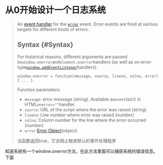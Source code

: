# 从0开始设计一个日志系统

> An [event handler](https://developer.mozilla.org/en-US/docs/Web/Guide/Events/Event_handlers) for the   [`error`](https://developer.mozilla.org/en-US/docs/Web/Events/error)  event. Error events are fired at various targets for different kinds of errors.
>
> ## Syntax {#Syntax}
>
> For historical reasons, different arguments are passed to`window.onerror`and`element.onerror`handlers \(as well as on error-type[`window.addEventListener`](https://developer.mozilla.org/en-US/docs/Web/API/Window/addEventListener)handlers\).
>
> `window.onerror = function(message, source, lineno, colno, error) { ... }`
>
> Function parameters:
>
> * `message`: error message \(string\). Available as`event`\(sic!\) in HTML`onerror=""`handler.
> * `source`: URL of the script where the error was raised \(string\)
> * `lineno`: Line number where error was raised \(number\)
> * `colno`: Column number for the line where the error occurred \(number\)
> * `error`:[Error Object](https://developer.mozilla.org/en-US/docs/Web/JavaScript/Reference/Global_Objects/Error)\(object\)
>
> 当函数返回true，它会阻止触发默认的事件处理程序

知道系统有一个window.onerror方法，在此方法里面可以捕获系统的错误信息。下面

